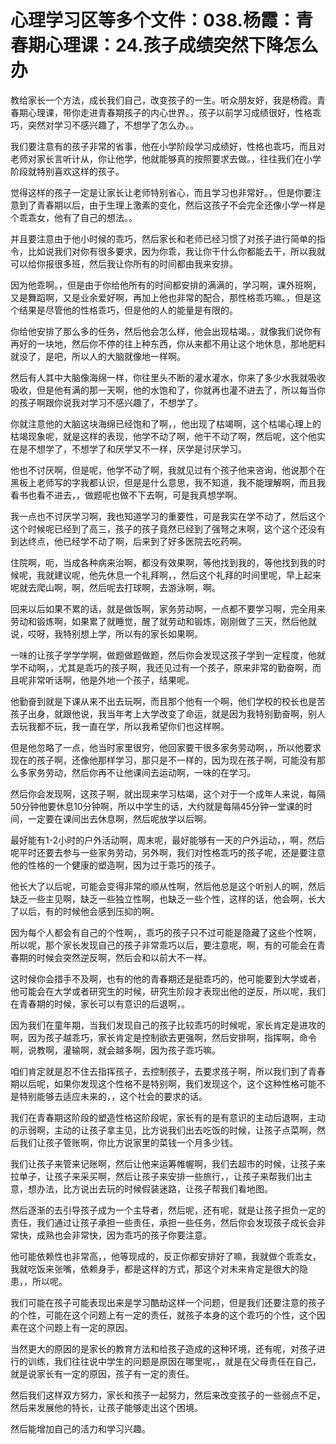 # 心理学习区等多个文件：038.杨霞：青春期心理课：24.孩子成绩突然下降怎么办

教给家长一个方法，成长我们自己，改变孩子的一生。听众朋友好，我是杨霞。青春期心理课，带你走进青春期孩子的内心世界。，孩子以前学习成绩很好，性格乖巧，突然对学习不感兴趣了，不想学了怎么办。。

我们要注意有的孩子非常的省事，他在小学阶段学习成绩好，性格也乖巧，而且对老师对家长言听计从，你让他学，他就能够真的按照要求去做。，往往我们在小学阶段就特别喜欢这样的孩子。

觉得这样的孩子一定是让家长让老师特别省心，而且学习也非常好。，但是你要注意到了青春期以后，由于生理上激素的变化，然后这孩子不会完全还像小学一样是个乖乖女，他有了自己的想法。。

并且要注意由于他小时候的乖巧，然后家长和老师已经习惯了对孩子进行简单的指令，比如说我们对你有很多要求，因为你乖，我让你干什么你都能去干，所以我就可以给你报很多班，然后我让你所有的时间都由我来安排。

因为他乖啊。，但是由于你给他所有的时间都安排的满满的，学习啊，课外班啊，又是舞蹈啊，又是业余爱好啊，再加上他也非常的配合，那性格乖巧嘛。，但是这个结果是尽管他的性格乖巧，但是他的人的能量是有限的。

你给他安排了那么多的任务，然后他会怎么样，他会出现枯竭。，就像我们说你有再好的一块地，然后你不停的往上种东西，你从来都不用让这个地休息，那地肥料就没了，是吧，所以人的大脑就像地一样啊。

然后有人其中大脑像海绵一样，你往里头不断的灌水灌水，你来了多少水我就吸收吸收，但是他有满的那一天啊，他的水饱和了，你就再也灌不进去了，所以每当你的孩子啊跟你说我对学习不感兴趣了，不想学了。

你就注意他的大脑这块海绵已经饱和了啊，，他出现了枯竭啊，这个枯竭心理上的枯竭现象呢，就是这样的表现，他学不动了啊，他干不动了啊，然后呢，这个他实在是不想学了，不想学了和厌学又不一样，厌学是讨厌学习。

他也不讨厌啊，但是呢，他学不动了啊，我就见过有个孩子他来咨询，他说那个在黑板上老师写的字我都认识，但是是什么意思，我不知道，我不能理解啊，而且我看书也看不进去，，做题呢也做不下去啊，可是我真想学啊。

我一点也不讨厌学习啊，我也知道学习的重要性，可是我实在学不动了，然后这个这个时候呢已经到了高三，孩子的孩子竟然已经到了强弩之末啊，这个这个还没有到达终点，他已经学不动了啊，后来到了好多医院去吃药啊。

住院啊，呃，当成各种病来治啊，都没有效果啊，等他找到我的，等他找到我的时候呢，我就建议呢，他先休息一个礼拜啊，，然后这个礼拜的时间里呢，早上起来呢就去爬山啊，啊，然后呢去打球啊，去游泳啊，啊。

回来以后如果不累的话，就是做饭啊，家务劳动啊，一点都不要学习啊，完全用来劳动和锻炼啊，如果累了就睡觉，醒了就劳动和锻炼，刚刚做了三天，然后他就说，哎呀，我特别想上学，所以有的家长如果啊。

一味的让孩子学学学啊，做题做题做题，然后你会发现这孩子学到一定程度，他就学不动啊，，尤其是乖巧的孩子啊，我还见过有一个孩子，原来非常的勤奋啊，而且呢非常听话啊，他是外地一个孩子，结果呢。

他勤奋到就是下课从来不出去玩啊，而且那个他有一个啊，他们学校的校长也是苦孩子出身，就跟他说，我当年考上大学改变了命运，就是因为我特别勤奋啊，别人去玩我都不玩，我一直在学，所以我希望你们也这样啊。

但是他忽略了一点，他当时家里很穷，他回家要干很多家务劳动啊，，所以他要求现在的孩子啊，还像他那样学习，那只是不一样的，因为现在孩子啊，可能没有那么多家务劳动，然后你再不让他课间去运动啊，一味的在学习。

然后你会发现啊，这孩子啊，就出现来学习枯竭，这个对于一个成年人来说，每隔50分钟他要休息10分钟啊，所以中学生的话，大约就是每隔45分钟一堂课的时间，一定要在课间出去休息啊，然后呢放学以后啊。

最好能有1-2小时的户外活动啊，周末呢，最好能够有一天的户外运动，，啊，然后呢平时还要去参与一些家务劳动，另外啊，我们对性格乖巧的孩子呢，还是要注意他的性格的一个健康的塑造啊，因为过于乖巧的孩子。

他长大了以后呢，可能会变得非常的顺从性啊，然后他总是这个听别人的啊，然后缺乏一些主见啊，缺乏一些独立性啊，也缺乏一些个性，这样的话，他会啊，长大了以后，有的时候他会感到压抑的啊。

因为每个人都会有自己的个性啊，，乖巧的孩子只不过可能是隐藏了这些个性啊，所以呢，那个家长发现自己的孩子非常乖巧以后，要注意呢，啊，有的可能会在青春期的时候会突然逆反啊，然后会和以前大不一样。

这时候你会措手不及啊，也有的他的青春期还是挺乖巧的，他可能要到大学或者，他可能会在大学或者研究生的时候，研究生阶段才表现出他的逆反，所以呢，我们在青春期的时候，家长可以有意识的后退啊，。

因为我们在童年期，当我们发现自己的孩子比较乖巧的时候呢，家长肯定是进攻的啊，因为孩子越乖巧，家长肯定是控制欲去更强啊，然后安排啊，指挥啊，命令啊，说教啊，灌输啊，就会越多啊，因为孩子乖巧嘛。

咱们肯定就是忍不住去指挥孩子，去控制孩子，去要求孩子啊，所以我们到了青春期以后呢，如果你发现这个性格不是特别啊，我们发现这个，这个这种性格可能不是特别能够去适应未来的，，这个社会的要求的话。

我们在青春期这阶段的塑造性格这阶段呢，家长有的是有意识的主动后退啊，主动的示弱啊，主动的让孩子拿主见，比方说我们出去吃饭的时候，让孩子点菜啊，然后我们让孩子管账啊，你比方说家里的菜钱一个月多少钱。

我们让孩子来管来记账啊，然后让他来运筹帷幄啊，我们去超市的时候，让孩子来拉单子，让孩子来采买啊，然后让孩子来安排一些旅行，，让孩子来帮我们出主意，想办法，比方说出去玩的时候假装迷路，让孩子帮我们看地图。

然后逐渐的去引导孩子成为一个主导者，然后呢，还有呢，就是让孩子担负一定的责任，我们通过让孩子承担一些责任，承担一些任务，然后你会发现孩子成长会非常快，成熟也会非常快，因为乖巧的孩子你要注意。

他可能依赖性也非常高，，他等现成的，反正你都安排好了嘛，我就做个乖乖女，我就吃饭来张嘴，依赖身手，都是这样的方式，那这个对未来肯定是很大的隐患，，所以呢。

我们可能在孩子可能表现出来是学习酷劫这样一个问题，但是我们还要注意的孩子的个性，可能在这个问题上有一定的责任，就孩子本身的这个乖巧的个性，这个因素在这个问题上有一定的原因。

当然更大的原因的是家长的教育方法和给孩子造成的这种环境，还有呢，对孩子进行的训练，我们往往说中学生的问题是原因在哪里呢，，就是在父母责任在自己，就是说家长有一定的原因，孩子有一定的责任。

然后我们这样双方努力，家长和孩子一起努力，然后来改变孩子的一些弱点不足，然后来发展他的特长，让孩子能够走出这个困境。

然后能增加自己的活力和学习兴趣。